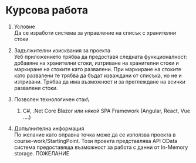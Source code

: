 # Курсова работа

1.	Условие\
Да се изработи система за управление на списък с хранителни стоки

2.	Задължителни изисквания за проекта\
Уеб приложението трябва да предоставя следната функционалност: добавяне на хранителни стоки, изтриване на хранителни стоки и маркиране на стоките като развалени. При маркиране на стоките като развалени те трябва да бъдат изваждани от списъка, но не и изтривани. Трябва да има възможност и за преглеждане на всички развалени стоки.

3.	Позволен технологичен стак\
    1.	C#, .Net Core Blazor или някой SPA Framework (Angular, React, Vue ....)

4.	Допълнителна информация\
По желание като оправна точка може да се използва проекта в course-work/StartingPoint. Този проекта представлява API OData система предоставяща възможност за работа с данни от In-Memory storage. ПОЖЕЛАНИЕ
